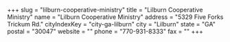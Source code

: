 +++
slug = "lilburn-cooperative-ministry"
title = "Lilburn Cooperative Ministry"
name = "Lilburn Cooperative Ministry"
address = "5329 Five Forks Trickum Rd."
cityIndexKey = "city-ga-lilburn"
city = "Lilburn"
state = "GA"
postal = "30047"
website = ""
phone = "770-931-8333"
fax = ""
+++
